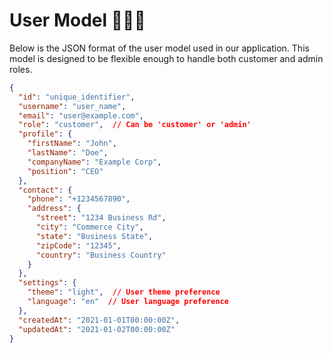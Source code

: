 # User Model 🙋🏻‍♂️

Below is the JSON format of the user model used in our application. This model is designed to be flexible enough to handle both customer and admin roles.

```json
{
  "id": "unique_identifier",
  "username": "user_name",
  "email": "user@example.com",
  "role": "customer",  // Can be 'customer' or 'admin'
  "profile": {
    "firstName": "John",
    "lastName": "Doe",
    "companyName": "Example Corp",
    "position": "CEO"
  },
  "contact": {
    "phone": "+1234567890",
    "address": {
      "street": "1234 Business Rd",
      "city": "Commerce City",
      "state": "Business State",
      "zipCode": "12345",
      "country": "Business Country"
    }
  },
  "settings": {
    "theme": "light",  // User theme preference
    "language": "en"  // User language preference
  },
  "createdAt": "2021-01-01T00:00:00Z",
  "updatedAt": "2021-01-02T00:00:00Z"
}
